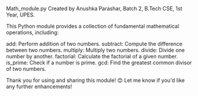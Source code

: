 
Math_module.py
Created by Anushka Parashar, Batch 2, B.Tech CSE, 1st Year, UPES.

This Python module provides a collection of fundamental mathematical operations, including:

add: Perform addition of two numbers.
subtract: Compute the difference between two numbers.
multiply: Multiply two numbers.
divide: Divide one number by another.
factorial: Calculate the factorial of a given number.
is_prime: Check if a number is prime.
gcd: Find the greatest common divisor of two numbers.

Thank you for using and sharing this module! 😊 Let me know if you'd like any further enhancements!